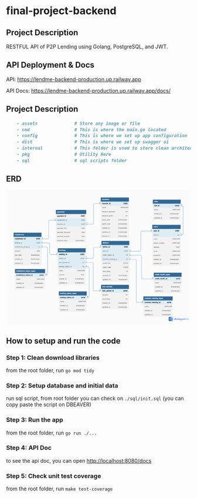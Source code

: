 # final-project-backend

## Project Description

RESTFUL API of P2P Lending using Golang, PostgreSQL, and JWT.

## API Deployment & Docs

API: https://lendme-backend-production.up.railway.app

API Docs: https://lendme-backend-production.up.railway.app/docs/

## Project Description

```markdown
    - assets              # Store any image or file
    - cmd                 # This is where the main.go located
    - config              # This is where we set up app configuration
    - dist                # This is where we set up swagger ui
    - internal            # This folder is used to store clean architecture folder
    - pkg                 # Utility Here
    - sql                 # sql scripts folder
```

## ERD

![len](assets/lendme.png)

## How to setup and run the code

### Step 1: Clean download libraries

from the root folder, run `go mod tidy`

### Step 2: Setup database and initial data

run sql script, from root folder you can check on `./sql/init.sql` (you can copy paste the script on DBEAVER)

### Step 3: Run the app

from the root folder, run `go run ./...`

### Step 4: API Doc

to see the api doc, you can open [http://localhost:8080/docs](http://localhost:8080/docs)

### Step 5: Check unit test coverage

from the root folder, run `make test-coverage`
